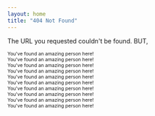 ```yaml
---
layout: home
title: "404 Not Found"
---
```


The URL you requested couldn't be found. BUT,

<div style="font-size:8pt;">
    <p>
        You've found an amazing person here!<br>
        You've found an amazing person here!<br>
        You've found an amazing person here!<br>
        You've found an amazing person here!<br>
        You've found an amazing person here!<br>
        You've found an amazing person here!<br>
        You've found an amazing person here!<br>
        You've found an amazing person here!<br>
        You've found an amazing person here!<br>
        You've found an amazing person here!<br>
    </p>
</div>

